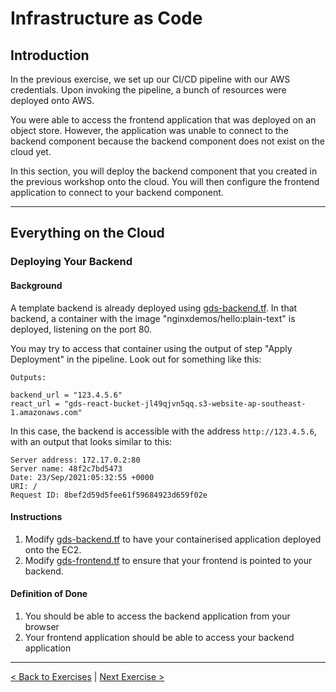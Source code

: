 # Infrastructure as Code

## Introduction
In the previous exercise, we set up our CI/CD pipeline with our AWS credentials. Upon invoking the pipeline, a bunch of resources were deployed onto AWS.

You were able to access the frontend application that was deployed on an object store. However, the application was unable to connect to the backend component because the backend component does not exist on the cloud yet.

In this section, you will deploy the backend component that you created in the previous workshop onto the cloud. You will then configure the frontend application to connect to your backend component.

---

## Everything on the Cloud

### Deploying Your Backend

#### Background
A template backend is already deployed using [gds-backend.tf](../deployment/gds-backend.tf). In that backend, a container with the image "nginxdemos/hello:plain-text" is deployed, listening on the port 80.

You may try to access that container using the output of step "Apply Deployment" in the pipeline. Look out for something like this:
```
Outputs:

backend_url = "123.4.5.6"
react_url = "gds-react-bucket-jl49qjvn5qq.s3-website-ap-southeast-1.amazonaws.com"
```
In this case, the backend is accessible with the address `http://123.4.5.6`, with an output that looks similar to this:
```
Server address: 172.17.0.2:80
Server name: 48f2c7bd5473
Date: 23/Sep/2021:05:32:55 +0000
URI: /
Request ID: 8bef2d59d5fee61f59684923d659f02e
```

#### Instructions
1. Modify [gds-backend.tf](../deployment/gds-backend.tf) to have your containerised application deployed onto the EC2.
2. Modify [gds-frontend.tf](../deployment/gds-frontend.tf) to ensure that your frontend is pointed to your backend.

#### Definition of Done
1. You should be able to access the backend application from your browser
2. Your frontend application should be able to access your backend application

---

[< Back to Exercises](../exercises/README.md) | [Next Exercise >](./24-CICD-PartII.md)
